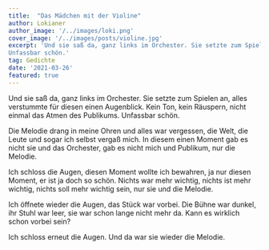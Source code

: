 ```yaml
---
title:  "Das Mädchen mit der Violine"
author: Lokianer
author_image: '/../images/loki.png'
cover_image: '/../images/posts/violine.jpg'
excerpt: 'Und sie saß da, ganz links im Orchester. Sie setzte zum Spielen an, alles verstummte für diesen einen Augenblick. Kein Ton, kein Räuspern, nicht einmal das Atmen des Publikums.
Unfassbar schön.'
tag: Gedichte
date: '2021-03-26'
featured: true
---
```

Und sie saß da, ganz links im Orchester. Sie setzte zum Spielen an, alles verstummte für diesen einen Augenblick. Kein Ton, kein Räuspern, nicht einmal das Atmen des Publikums.
Unfassbar schön.

Die Melodie drang in meine Ohren und alles war vergessen, die Welt, die Leute und sogar ich selbst vergaß mich. In diesem einen Moment gab es nicht sie und das Orchester, gab es nicht mich und Publikum, nur die Melodie.

Ich schloss die Augen, diesen Moment wollte ich bewahren, ja nur diesen Moment, er ist ja doch so schön. Nichts war mehr wichtig, nichts ist mehr wichtig, nichts soll mehr wichtig sein, nur sie und die Melodie.

Ich öffnete wieder die Augen, das Stück war vorbei. Die Bühne war dunkel, ihr Stuhl war leer, sie war schon lange nicht mehr da. Kann es wirklich schon vorbei sein?

Ich schloss erneut die Augen. Und da war sie wieder die Melodie.